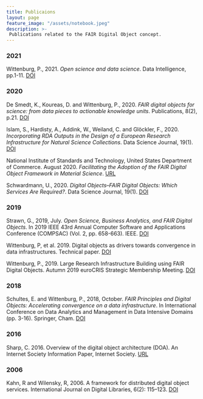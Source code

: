 ```yaml
---
title: Publicaions 
layout: page
feature_image: "/assets/notebook.jpeg"
description: >-
 Publications related to the FAIR Digital Object concept.
---
```


### 2021

Wittenburg, P., 2021. _Open science and data science_. Data Intelligence, pp.1-11. [DOI](https://doi.org/10.1162/dint_a_00082)

### 2020

De Smedt, K., Koureas, D. and Wittenburg, P., 2020. _FAIR digital objects for science: from data pieces to actionable knowledge units_. Publications, 8(2), p.21. [DOI](https://doi.org/10.3390/publications8020021)

Islam, S., Hardisty, A., Addink, W., Weiland, C. and Glöckler, F., 2020. _Incorporating RDA Outputs in the Design of a European Research Infrastructure for Natural Science Collections_. Data Science Journal, 19(1). [DOI](http://doi.org/10.5334/dsj-2020-050)

National Institute of Standards and Technology, United States Department of Commerce. August 2020. _Facilitating the Adoption of the FAIR Digital Object Framework in Material Science_. [URL](https://www.nist.gov/programs-projects/facilitating-adoption-fair-digital-object-framework-material-science)

Schwardmann, U., 2020. _Digital Objects–FAIR Digital Objects: Which Services Are Required?_. Data Science Journal, 19(1). [DOI](http://doi.org/10.5334/dsj-2020-015)

### 2019

Strawn, G., 2019, July. _Open Science, Business Analytics, and FAIR Digital Objects_. In 2019 IEEE 43rd Annual Computer Software and Applications Conference (COMPSAC) (Vol. 2, pp. 658-663). IEEE. [DOI](https://doi.org/10.1109/COMPSAC.2019.10283)

Wittenburg, P, et al. 2019. Digital objects as drivers towards convergence in data infrastructures. Technical paper. [DOI](https://doi.org/10.23728/b2share.b605d85809ca45679b110719b6c6cb11)

Wittenburg, P., 2019. Large Research Infrastructure Building using FAIR Digital Objects. Autumn 2019 euroCRIS Strategic Membership Meeting. [DOI](http://hdl.handle.net/11366/1223)

### 2018

Schultes, E. and Wittenburg, P., 2018, October. _FAIR Principles and Digital Objects: Accelerating convergence on a data infrastructure_. In International Conference on Data Analytics and Management in Data Intensive Domains (pp. 3-16). Springer, Cham. [DOI](http://doi.org/10.1007/978-3-030-23584-0_1)

### 2016

Sharp, C. 2016. Overview of the digital object architecture (DOA). An Internet Society Information Paper, Internet Society. [URL](https://www.internetsociety.org/resources/doc/2016/overview-of-the-digital-object-architecture-doa/)

### 2006

Kahn, R and Wilensky, R, 2006. A framework for distributed digital object services. International Journal on Digital Libraries, 6(2): 115–123. [DOI](https://doi.org/10.1007/s00799-005-0128-x)
